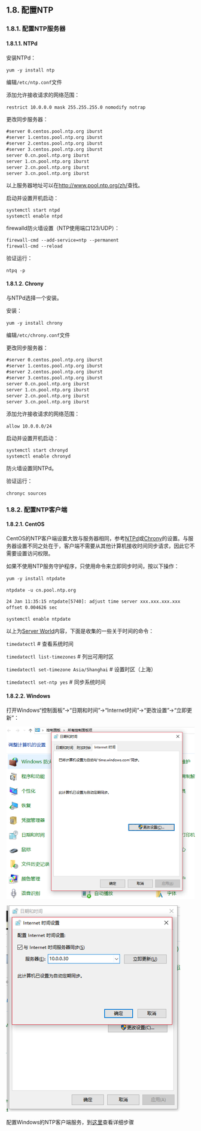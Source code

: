 ## 1.8. 配置NTP

### 1.8.1. 配置NTP服务器

#### 1.8.1.1. NTPd

安装NTPd：

`yum -y install ntp`

编辑`/etc/ntp.conf`文件

添加允许接收请求的网络范围：

`restrict 10.0.0.0 mask 255.255.255.0 nomodify notrap`

更改同步服务器：

```
#server 0.centos.pool.ntp.org iburst
#server 1.centos.pool.ntp.org iburst
#server 2.centos.pool.ntp.org iburst
#server 3.centos.pool.ntp.org iburst
server 0.cn.pool.ntp.org iburst
server 1.cn.pool.ntp.org iburst
server 2.cn.pool.ntp.org iburst
server 3.cn.pool.ntp.org iburst
```

以上服务器地址可以在<http://www.pool.ntp.org/zh/>查找。

启动并设置开机启动：

```
systemctl start ntpd
systemctl enable ntpd
```

firewalld防火墙设置（NTP使用端口123/UDP）：

```
firewall-cmd --add-service=ntp --permanent
firewall-cmd --reload
```

验证运行：

`ntpq -p`

#### 1.8.1.2. Chrony

与NTPd选择一个安装。

安装：

`yum -y install chrony`

编辑`/etc/chrony.conf`文件

更改同步服务器：

```
#server 0.centos.pool.ntp.org iburst
#server 1.centos.pool.ntp.org iburst
#server 2.centos.pool.ntp.org iburst
#server 3.centos.pool.ntp.org iburst
server 0.cn.pool.ntp.org iburst
server 1.cn.pool.ntp.org iburst
server 2.cn.pool.ntp.org iburst
server 3.cn.pool.ntp.org iburst
```

添加允许接收请求的网络范围：

`allow 10.0.0.0/24`

启动并设置开机启动：

```
systemctl start chronyd
systemctl enable chronyd
```

防火墙设置同NTPd。

验证运行：

`chronyc sources`

### 1.8.2. 配置NTP客户端

#### 1.8.2.1. CentOS

CentOS的NTP客户端设置大致与服务器相同，参考[NTPd](#1811-ntpd)或[Chrony](#1812-chrony)的设置。与服务器设置不同之处在于，客户端不需要从其他计算机接收时间同步请求，因此它不需要设置访问权限。

如果不使用NTP服务守护程序，只使用命令来立即同步时间，按以下操作：

`yum -y install ntpdate`

`ntpdate -u cn.pool.ntp.org`

```
24 Jan 11:35:15 ntpdate[5740]: adjust time server xxx.xxx.xxx.xxx offset 0.004626 sec
```

`systemctl enable ntpdate`

以上为[Server World](https://www.server-world.info/en/)内容，下面是收集的一些关于时间的命令：

`timedatectl` # 查看系统时间

`timedatectl list-timezones` # 列出可用时区

`timedatectl set-timezone Asia/Shanghai` # 设置时区（上海）

`timedatectl set-ntp yes` # 同步系统时间

#### 1.8.2.2. Windows

打开Windows“控制面板”->“日期和时间”->“Internet时间”->“更改设置”->“立即更新”：

![winntp-change-settings](../Contents/winntp-change-settings.png)

![winntp-update](../Contents/winntp-update.png)

配置Windows的NTP客户端服务，到[这里](https://www.server-world.info/en/note?os=CentOS_7&p=ntp&f=2)查看详细步骤